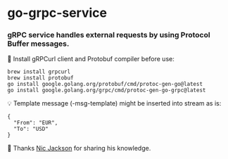 # go-grpc-service

### gRPC service handles external requests by using Protocol Buffer messages.

📌 Install gRPCurl client and Protobuf compiler before use:
```
brew install grpcurl
brew install protobuf
go install google.golang.org/protobuf/cmd/protoc-gen-go@latest
go install google.golang.org/grpc/cmd/protoc-gen-go-grpc@latest
```

💡 Template message (-msg-template) might be inserted into stream as is:
```
{
  "From": "EUR",
  "To": "USD"
}
```

🎥 Thanks [Nic Jackson](https://www.youtube.com/c/NicJackson) for sharing his knowledge.
